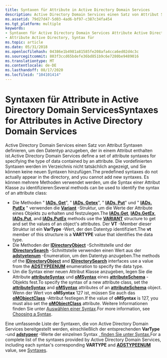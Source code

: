 ```yaml
---
title: Syntaxen für Attribute in Active Directory Domain Services
description: Active Directory Domain Services einen Satz von Attribut Syntaxen definieren, um den Datentyp anzugeben, der in einem Attribut enthalten ist.
ms.assetid: 79d27d47-5d03-4ad6-bf97-c387c34fa454
ms.tgt_platform: multiple
keywords:
- Syntaxen für Active Directory Domain Services Attribute Active Directory
- Attribute Active Directory, Syntax für
ms.topic: article
ms.date: 05/31/2018
ms.openlocfilehash: 04386e1b4981a81585fe208afa4cca6ed02d4c3c
ms.sourcegitcommit: 803f3ccd65bdefe36bd851b9c6e7280be9489016
ms.translationtype: MT
ms.contentlocale: de-DE
ms.lasthandoff: 08/17/2020
ms.locfileid: "104101414"
---
```

# <a name="syntaxes-for-attributes-in-active-directory-domain-services"></a><span data-ttu-id="376e5-105">Syntaxen für Attribute in Active Directory Domain Services</span><span class="sxs-lookup"><span data-stu-id="376e5-105">Syntaxes for Attributes in Active Directory Domain Services</span></span>

<span data-ttu-id="376e5-106">Active Directory Domain Services einen Satz von Attribut Syntaxen definieren, um den Datentyp anzugeben, der in einem Attribut enthalten ist.</span><span class="sxs-lookup"><span data-stu-id="376e5-106">Active Directory Domain Services define a set of attribute syntaxes for specifying the type of data contained by an attribute.</span></span> <span data-ttu-id="376e5-107">Die vordefinierten Syntaxen werden im Verzeichnis nicht tatsächlich angezeigt, und Sie können keine neuen Syntaxen hinzufügen.</span><span class="sxs-lookup"><span data-stu-id="376e5-107">The predefined syntaxes do not actually appear in the directory, and you cannot add new syntaxes.</span></span> <span data-ttu-id="376e5-108">Es können mehrere Methoden verwendet werden, um die Syntax einer Attribut Klasse zu identifizieren:</span><span class="sxs-lookup"><span data-stu-id="376e5-108">Several methods can be used to identify the syntax of an attribute class:</span></span>

-   <span data-ttu-id="376e5-109">Die Methoden " [**IADs. Get**](/windows/desktop/api/iads/nf-iads-iads-get)", " [**IADs. Getex**](/windows/desktop/api/iads/nf-iads-iads-getex)", " [**IADs. Put**](/windows/desktop/api/iads/nf-iads-iads-put)" und " [**IADs. PutEx**](/windows/desktop/api/iads/nf-iads-iads-putex) " verwenden die [**Variant**](/windows/win32/api/oaidl/ns-oaidl-variant) -Struktur, um die Werte der Attribute eines Objekts zu erhalten und festzulegen.</span><span class="sxs-lookup"><span data-stu-id="376e5-109">The [**IADs.Get**](/windows/desktop/api/iads/nf-iads-iads-get), [**IADs.GetEx**](/windows/desktop/api/iads/nf-iads-iads-getex), [**IADs.Put**](/windows/desktop/api/iads/nf-iads-iads-put), and [**IADs.PutEx**](/windows/desktop/api/iads/nf-iads-iads-putex) methods use the [**VARIANT**](/windows/win32/api/oaidl/ns-oaidl-variant) structure to get and set the values of an object's attributes.</span></span> <span data-ttu-id="376e5-110">Der **VT** -Member dieser Struktur ist ein **VarType** -Wert, der den Datentyp identifiziert.</span><span class="sxs-lookup"><span data-stu-id="376e5-110">The **vt** member of this structure is a **VARTYPE** value that identifies the data type.</span></span>
-   <span data-ttu-id="376e5-111">Die Methoden der [**IDirectoryObject**](/windows/desktop/api/iads/nn-iads-idirectoryobject) -Schnittstelle und der [**IDirectorySearch**](/windows/desktop/api/iads/nn-iads-idirectorysearch) -Schnittstelle verwenden einen Wert aus der [**adstyetenum**](/windows/win32/api/iads/ne-iads-adstypeenum) -Enumeration, um den Datentyp anzugeben.</span><span class="sxs-lookup"><span data-stu-id="376e5-111">The methods of the [**IDirectoryObject**](/windows/desktop/api/iads/nn-iads-idirectoryobject) and [**IDirectorySearch**](/windows/desktop/api/iads/nn-iads-idirectorysearch) interfaces use a value from the [**ADSTYPEENUM**](/windows/win32/api/iads/ne-iads-adstypeenum) enumeration to specify the data type.</span></span>
-   <span data-ttu-id="376e5-112">Um die Syntax einer neuen Attribut Klasse anzugeben, legen Sie die Attribute [**attributeSyntax**](/windows/desktop/ADSchema/a-attributesyntax) und [**oMSyntax**](/windows/desktop/ADSchema/a-omsyntax) eines [**attributeSchema**](/windows/desktop/ADSchema/c-attributeschema) -Objekts fest.</span><span class="sxs-lookup"><span data-stu-id="376e5-112">To specify the syntax of a new attribute class, set the [**attributeSyntax**](/windows/desktop/ADSchema/a-attributesyntax) and [**oMSyntax**](/windows/desktop/ADSchema/a-omsyntax) attributes of an [**attributeSchema**](/windows/desktop/ADSchema/c-attributeschema) object.</span></span> <span data-ttu-id="376e5-113">Wenn der Wert von **oMSyntax** 127 ist, müssen Sie auch das [**oMObjectClass**](/windows/desktop/ADSchema/a-omobjectclass) -Attribut festlegen.</span><span class="sxs-lookup"><span data-stu-id="376e5-113">If the value of **oMSyntax** is 127, you must also set the [**oMObjectClass**](/windows/desktop/ADSchema/a-omobjectclass) attribute.</span></span> <span data-ttu-id="376e5-114">Weitere Informationen finden Sie unter [Auswählen einer Syntax](choosing-a-syntax.md).</span><span class="sxs-lookup"><span data-stu-id="376e5-114">For more information, see [Choosing a Syntax](choosing-a-syntax.md).</span></span>

<span data-ttu-id="376e5-115">Eine umfassende Liste der Syntaxen, die von Active Directory Domain Services bereitgestellt werden, einschließlich der entsprechenden **VarType** -und [**adstypeer**](/windows/win32/api/iads/ne-iads-adstypeenum) -Werte der einzelnen Syntax [, finden Sie unter Syntax.](/windows/desktop/ADSchema/syntaxes)</span><span class="sxs-lookup"><span data-stu-id="376e5-115">For a complete list of the syntaxes provided by Active Directory Domain Services, including each syntax's corresponding **VARTYPE** and [**ADSTYPEENUM**](/windows/win32/api/iads/ne-iads-adstypeenum) value, see [Syntaxes](/windows/desktop/ADSchema/syntaxes).</span></span>

 

 